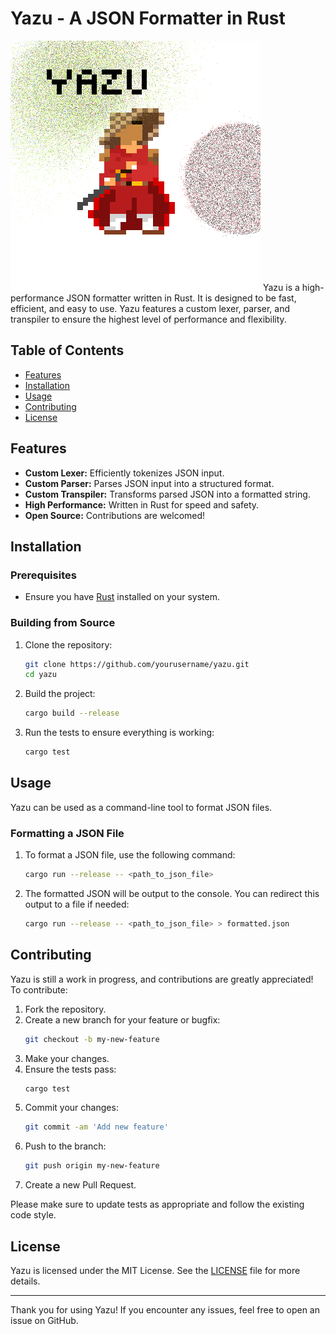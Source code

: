 # Yazu - A JSON Formatter in Rust
![Logo](./Yazu.png)
Yazu is a high-performance JSON formatter written in Rust. It is designed to be fast, efficient, and easy to use. Yazu features a custom lexer, parser, and transpiler to ensure the highest level of performance and flexibility.

## Table of Contents

- [Features](#features)
- [Installation](#installation)
- [Usage](#usage)
- [Contributing](#contributing)
- [License](#license)

## Features

- **Custom Lexer:** Efficiently tokenizes JSON input.
- **Custom Parser:** Parses JSON input into a structured format.
- **Custom Transpiler:** Transforms parsed JSON into a formatted string.
- **High Performance:** Written in Rust for speed and safety.
- **Open Source:** Contributions are welcomed!

## Installation

### Prerequisites

- Ensure you have [Rust](https://www.rust-lang.org/) installed on your system.

### Building from Source

1. Clone the repository:
    ```sh
    git clone https://github.com/yourusername/yazu.git
    cd yazu
    ```

2. Build the project:
    ```sh
    cargo build --release
    ```

3. Run the tests to ensure everything is working:
    ```sh
    cargo test
    ```

## Usage

Yazu can be used as a command-line tool to format JSON files.

### Formatting a JSON File

1. To format a JSON file, use the following command:
    ```sh
    cargo run --release -- <path_to_json_file>
    ```

2. The formatted JSON will be output to the console. You can redirect this output to a file if needed:
    ```sh
    cargo run --release -- <path_to_json_file> > formatted.json
    ```

## Contributing

Yazu is still a work in progress, and contributions are greatly appreciated! To contribute:

1. Fork the repository.
2. Create a new branch for your feature or bugfix:
    ```sh
    git checkout -b my-new-feature
    ```
3. Make your changes.
4. Ensure the tests pass:
    ```sh
    cargo test
    ```
5. Commit your changes:
    ```sh
    git commit -am 'Add new feature'
    ```
6. Push to the branch:
    ```sh
    git push origin my-new-feature
    ```
7. Create a new Pull Request.

Please make sure to update tests as appropriate and follow the existing code style.

## License

Yazu is licensed under the MIT License. See the [LICENSE](LICENSE) file for more details.

---

Thank you for using Yazu! If you encounter any issues, feel free to open an issue on GitHub.

